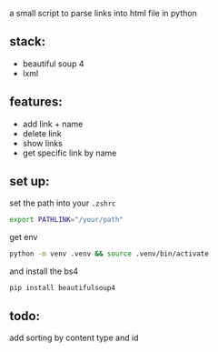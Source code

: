 a small script to parse links into html file in python

## stack:
- beautiful soup 4 
- lxml 

## features: 
- add link + name
- delete link
- show links
- get specific link by name

## set up:
set the path into your `.zshrc`
```bash
export PATHLINK="/your/path"
```
get env
```bash
python -m venv .venv && source .venv/bin/activate
```
and install the bs4
```
pip install beautifulsoup4
```

## todo:
add sorting by content type and id 
